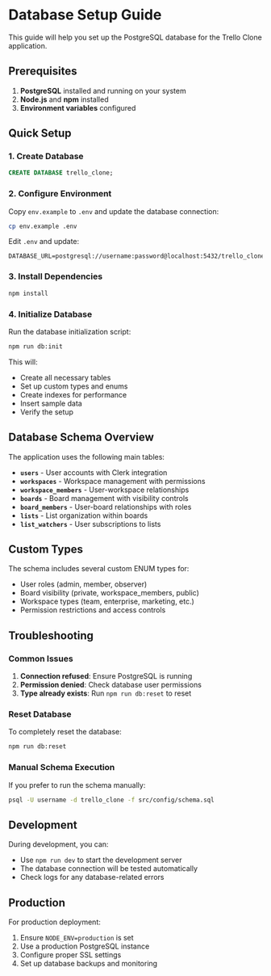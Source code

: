# Database Setup Guide

This guide will help you set up the PostgreSQL database for the Trello Clone application.

## Prerequisites

1. **PostgreSQL** installed and running on your system
2. **Node.js** and **npm** installed
3. **Environment variables** configured

## Quick Setup

### 1. Create Database

```sql
CREATE DATABASE trello_clone;
```

### 2. Configure Environment

Copy `env.example` to `.env` and update the database connection:

```bash
cp env.example .env
```

Edit `.env` and update:

```env
DATABASE_URL=postgresql://username:password@localhost:5432/trello_clone
```

### 3. Install Dependencies

```bash
npm install
```

### 4. Initialize Database

Run the database initialization script:

```bash
npm run db:init
```

This will:

- Create all necessary tables
- Set up custom types and enums
- Create indexes for performance
- Insert sample data
- Verify the setup

## Database Schema Overview

The application uses the following main tables:

- **`users`** - User accounts with Clerk integration
- **`workspaces`** - Workspace management with permissions
- **`workspace_members`** - User-workspace relationships
- **`boards`** - Board management with visibility controls
- **`board_members`** - User-board relationships with roles
- **`lists`** - List organization within boards
- **`list_watchers`** - User subscriptions to lists

## Custom Types

The schema includes several custom ENUM types for:

- User roles (admin, member, observer)
- Board visibility (private, workspace_members, public)
- Workspace types (team, enterprise, marketing, etc.)
- Permission restrictions and access controls

## Troubleshooting

### Common Issues

1. **Connection refused**: Ensure PostgreSQL is running
2. **Permission denied**: Check database user permissions
3. **Type already exists**: Run `npm run db:reset` to reset

### Reset Database

To completely reset the database:

```bash
npm run db:reset
```

### Manual Schema Execution

If you prefer to run the schema manually:

```bash
psql -U username -d trello_clone -f src/config/schema.sql
```

## Development

During development, you can:

- Use `npm run dev` to start the development server
- The database connection will be tested automatically
- Check logs for any database-related errors

## Production

For production deployment:

1. Ensure `NODE_ENV=production` is set
2. Use a production PostgreSQL instance
3. Configure proper SSL settings
4. Set up database backups and monitoring
